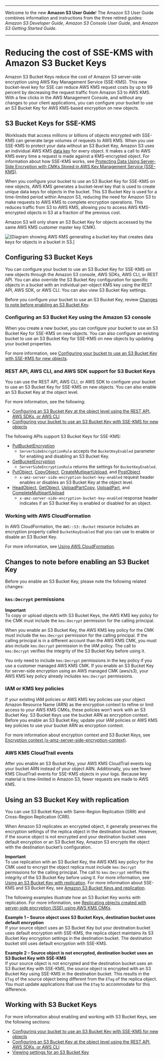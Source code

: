 --------

Welcome to the new **Amazon S3 User Guide**\! The Amazon S3 User Guide combines information and instructions from the three retired guides: *Amazon S3 Developer Guide*, *Amazon S3 Console User Guide*, and *Amazon S3 Getting Started Guide*\.

--------

# Reducing the cost of SSE\-KMS with Amazon S3 Bucket Keys<a name="bucket-key"></a>

Amazon S3 Bucket Keys reduce the cost of Amazon S3 server\-side encryption using AWS Key Management Service \(SSE\-KMS\)\. This new bucket\-level key for SSE can reduce AWS KMS request costs by up to 99 percent by decreasing the request traffic from Amazon S3 to AWS KMS\. With a few clicks in the AWS Management Console, and without any changes to your client applications, you can configure your bucket to use an S3 Bucket Key for AWS KMS\-based encryption on new objects\.

## S3 Bucket Keys for SSE\-KMS<a name="bucket-key-overview"></a>

Workloads that access millions or billions of objects encrypted with SSE\-KMS can generate large volumes of requests to AWS KMS\. When you use SSE\-KMS to protect your data without an S3 Bucket Key, Amazon S3 uses an individual AWS KMS [data key](https://docs.aws.amazon.com/kms/latest/developerguide/concepts.html#data-keys) for every object\. It makes a call to AWS KMS every time a request is made against a KMS\-encrypted object\. For information about how SSE\-KMS works, see [Protecting Data Using Server\-Side Encryption with CMKs Stored in AWS Key Management Service \(SSE\-KMS\)](UsingKMSEncryption.md)\. 

When you configure your bucket to use an S3 Bucket Key for SSE\-KMS on new objects, AWS KMS generates a bucket\-level key that is used to create unique data keys for objects in the bucket\. This S3 Bucket Key is used for a time\-limited period within Amazon S3, reducing the need for Amazon S3 to make requests to AWS KMS to complete encryption operations\. This reduces traffic from S3 to AWS KMS, allowing you to access AWS KMS\-encrypted objects in S3 at a fraction of the previous cost\. 

Amazon S3 will only share an S3 Bucket Key for objects accessed by the same AWS KMS customer master key \(CMK\)\.

![\[Diagram showing AWS KMS generating a bucket key that creates data keys for objects in a bucket in S3.\]](http://docs.aws.amazon.com/AmazonS3/latest/userguide/images/S3-Bucket-Keys.png)

## Configuring S3 Bucket Keys<a name="configure-bucket-key"></a>

You can configure your bucket to use an S3 Bucket Key for SSE\-KMS on new objects through the Amazon S3 console, AWS SDKs, AWS CLI, or REST API\. You can also override the S3 Bucket Key configuration for specific objects in a bucket with an individual per\-object KMS key using the REST API, AWS SDK, or AWS CLI\. You can also view S3 Bucket Key settings\. 

Before you configure your bucket to use an S3 Bucket Key, review [Changes to note before enabling an S3 Bucket Key](#bucket-key-changes)\. 

### Configuring an S3 Bucket Key using the Amazon S3 console<a name="configure-bucket-key-console"></a>

When you create a new bucket, you can configure your bucket to use an S3 Bucket Key for SSE\-KMS on new objects\. You can also configure an existing bucket to use an S3 Bucket Key for SSE\-KMS on new objects by updating your bucket properties\. 

For more information, see [Configuring your bucket to use an S3 Bucket Key with SSE\-KMS for new objects](configuring-bucket-key.md)\.

### REST API, AWS CLI, and AWS SDK support for S3 Bucket Keys<a name="configure-bucket-key-programmatic"></a>

You can use the REST API, AWS CLI, or AWS SDK to configure your bucket to use an S3 Bucket Key for SSE\-KMS on new objects\. You can also enable an S3 Bucket Key at the object level\.

For more information, see the following: 
+ [Configuring an S3 Bucket Key at the object level using the REST API, AWS SDKs, or AWS CLI](configuring-bucket-key-object.md)
+ [Configuring your bucket to use an S3 Bucket Key with SSE\-KMS for new objects](configuring-bucket-key.md)

The following APIs support S3 Bucket Keys for SSE\-KMS:
+ [PutBucketEncryption](https://docs.aws.amazon.com/AmazonS3/latest/API/API_PutBucketEncryption.html)
  + `ServerSideEncryptionRule` accepts the `BucketKeyEnabled` parameter for enabling and disabling an S3 Bucket Key\.
+ [GetBucketEncryption](https://docs.aws.amazon.com/AmazonS3/latest/API/API_GetBucketEncryption.html)
  + `ServerSideEncryptionRule` returns the settings for `BucketKeyEnabled`\.
+ [PutObject](https://docs.aws.amazon.com/AmazonS3/latest/API/API_PutObject.html), [CopyObject](https://docs.aws.amazon.com/AmazonS3/latest/API/API_CopyObject.html), [CreateMutlipartUpload](https://docs.aws.amazon.com/AmazonS3/latest/API/API_CreateMultipartUpload.html), and [PostObject](https://docs.aws.amazon.com/AmazonS3/latest/API/RESTObjectPOST.html)
  + `x-amz-server-side-encryption-bucket-key-enabled` request header enables or disables an S3 Bucket Key at the object level\.
+ [HeadObject](https://docs.aws.amazon.com/AmazonS3/latest/API/API_HeadObject.html), [GetObject](https://docs.aws.amazon.com/AmazonS3/latest/API/API_GetObject.html), [UploadPartCopy](https://docs.aws.amazon.com/AmazonS3/latest/API/API_UploadPartCopy.html), [UploadPart](https://docs.aws.amazon.com/AmazonS3/latest/API/API_UploadPart.html), and [CompleteMultipartUpload](https://docs.aws.amazon.com/AmazonS3/latest/API/API_CompleteMultipartUpload.html)
  + `x-amz-server-side-encryption-bucket-key-enabled` response header indicates if an S3 Bucket Key is enabled or disabled for an object\.

### Working with AWS CloudFormation<a name="configure-bucket-key-cfn"></a>

In AWS CloudFormation, the `AWS::S3::Bucket` resource includes an encryption property called `BucketKeyEnabled` that you can use to enable or disable an S3 Bucket Key\. 

For more information, see [Using AWS CloudFormation](configuring-bucket-key.md#enable-bucket-key-cloudformation)\.

## Changes to note before enabling an S3 Bucket Key<a name="bucket-key-changes"></a>

Before you enable an S3 Bucket Key, please note the following related changes:

### `kms:Decrypt` permissions<a name="kms-decrypt"></a>

**Important**  
To copy or upload objects with S3 Bucket Keys, the AWS KMS key policy for the CMK must include the `kms:Decrypt` permission for the calling principal\.

When you enable an S3 Bucket Key, the AWS KMS key policy for the CMK must include the `kms:Decrypt` permission for the calling principal\. If the calling principal is in a different account than the AWS KMS CMK, you must also include `kms:Decrypt` permission in the IAM policy\. The call to `kms:Decrypt` verifies the integrity of the S3 Bucket Key before using it\.

You only need to include `kms:Decrypt` permissions in the key policy if you use a customer managed AWS KMS CMK\. If you enable an S3 Bucket Key for server\-side encryption using an AWS managed CMK \(aws/s3\), your AWS KMS key policy already includes `kms:Decrypt` permissions\.

### IAM or KMS key policies<a name="bucket-key-policies"></a>

If your existing IAM policies or AWS KMS key policies use your object Amazon Resource Name \(ARN\) as the encryption context to refine or limit access to your AWS KMS CMKs, these policies won’t work with an S3 Bucket Key\. S3 Bucket Keys use the bucket ARN as encryption context\. Before you enable an S3 Bucket Key, update your IAM policies or AWS KMS key policies to use your bucket ARN as encryption context\.

For more information about encryption context and S3 Bucket Keys, see [Encryption context \(x\-amz\-server\-side\-encryption\-context\)](specifying-kms-encryption.md#s3-kms-encryption-context)\.

### AWS KMS CloudTrail events<a name="bucket-key-cloudtrail"></a>

After you enable an S3 Bucket Key, your AWS KMS CloudTrail events log your bucket ARN instead of your object ARN\. Additionally, you see fewer KMS CloudTrail events for SSE\-KMS objects in your logs\. Because key material is time\-limited in Amazon S3, fewer requests are made to AWS KMS\.  

## Using an S3 Bucket Key with replication<a name="bucket-key-replication"></a>

You can use S3 Bucket Keys with Same\-Region Replication \(SRR\) and Cross\-Region Replication \(CRR\)\.

When Amazon S3 replicates an encrypted object, it generally preserves the encryption settings of the replica object in the destination bucket\. However, if the source object is not encrypted and your destination bucket uses default encryption or an S3 Bucket Key, Amazon S3 encrypts the object with the destination bucket’s configuration\. 

**Important**  
To use replication with an S3 Bucket Key, the AWS KMS key policy for the CMK used to encrypt the object replica must include `kms:Decrypt` permissions for the calling principal\. The call to `kms:Decrypt` verifies the integrity of the S3 Bucket Key before using it\. For more information, see [Using an S3 Bucket Key with replication](#bucket-key-replication)\. For more information about SSE\-KMS and S3 Bucket Key, see [Amazon S3 Bucket Keys and replication](replication-config-for-kms-objects.md#bk-replication)\.

The following examples illustrate how an S3 Bucket Key works with replication\. For more information, see [Replicating objects created with server\-side encryption \(SSE\) using AWS KMS CMKs](replication-config-for-kms-objects.md)\. 

**Example 1 – Source object uses S3 Bucket Keys, destination bucket uses default encryption**  
If your source object uses an S3 Bucket Key but your destination bucket uses default encryption with SSE\-KMS, the replica object maintains its S3 Bucket Key encryption settings in the destination bucket\. The destination bucket still uses default encryption with SSE\-KMS\.   


**Example 2 – Source object is not encrypted, destination bucket uses an S3 Bucket Key with SSE\-KMS**  
If your source object is not encrypted and the destination bucket uses an S3 Bucket Key with SSE\-KMS, the source object is encrypted with an S3 Bucket Key using SSE\-KMS in the destination bucket\. This results in the `ETag` of the source object being different from the `ETag` of the replica object\. You must update applications that use the `ETag` to accommodate for this difference\.

## Working with S3 Bucket Keys<a name="using-bucket-key"></a>

For more information about enabling and working with S3 Bucket Keys, see the following sections:
+ [Configuring your bucket to use an S3 Bucket Key with SSE\-KMS for new objects](configuring-bucket-key.md)
+ [Configuring an S3 Bucket Key at the object level using the REST API, AWS SDKs, or AWS CLI](configuring-bucket-key-object.md)
+ [Viewing settings for an S3 Bucket Key ](viewing-bucket-key-settings.md)